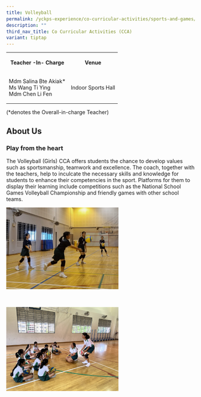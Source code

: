 ```yaml
---
title: Volleyball
permalink: /yckps-experience/co-curricular-activities/sports-and-games/volleyball/
description: ""
third_nav_title: Co Curricular Activities (CCA)
variant: tiptap
---
```

<table style="minWidth: 50px">
<colgroup>
<col>
<col>
</colgroup>
<tbody>
<tr>
<th rowspan="1" colspan="1">
<p>Teacher -In- Charge</p>
</th>
<th rowspan="1" colspan="1">
<p>Venue</p>
</th>
</tr>
<tr>
<td rowspan="1" colspan="1">
<p>Mdm Salina Bte Akiak*
<br>Ms Wang Ti Ying
<br>Mdm Chen Li Fen</p>
</td>
<td rowspan="1" colspan="1">
<p>Indoor Sports Hall</p>
</td>
</tr>
</tbody>
</table>
<p>(*denotes the Overall-in-charge Teacher)&nbsp;</p>
<h2>About Us</h2>
<h3><strong>Play from the heart</strong></h3>
<p>The Volleyball (Girls) CCA offers students the chance to develop values
such as sportsmanship, teamwork and excellence. The coach, together with
the teachers, help to inculcate the necessary skills and knowledge for
students to enhance their competencies in the sport. Platforms for them
to display their learning include competitions such as the National School
Games Volleyball Championship and friendly games with other school teams.</p>
<div class="isomer-image-wrapper">
<img style="width:300px;height:auto;" height="auto" width="100%" src="/images/2023/CCA/volleyball1%20-%20lovino%20villasin%20cruz.jpeg">
</div>
<p>
<br>
</p>
<div class="isomer-image-wrapper">
<img style="width:300px;height:auto;" height="auto" width="100%" src="/images/2023/CCA/volleyball2%20-%20lovino%20villasin%20cruz.jpg">
</div>
<p></p>